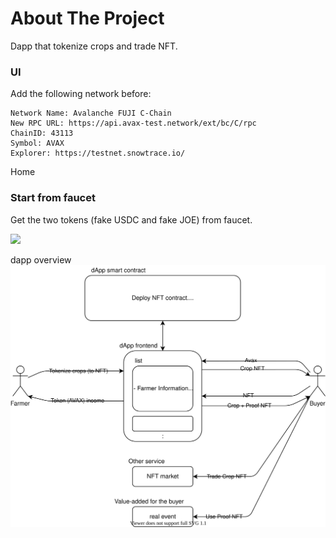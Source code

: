 # About The Project

Dapp that tokenize crops and trade NFT.

### UI

Add the following network before:

```
Network Name: Avalanche FUJI C-Chain
New RPC URL: https://api.avax-test.network/ext/bc/C/rpc
ChainID: 43113
Symbol: AVAX
Explorer: https://testnet.snowtrace.io/
```

Home



### Start from faucet

Get the two tokens (fake USDC and fake JOE) from faucet.

![](/public/images/faucet.gif)



dapp overview
![](./hole.drawio.svg)
